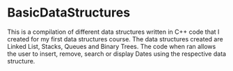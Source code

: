 # BasicDataStructures
This is a compilation of different data structures written in C++ code that I created for my first data structures course. The data structures created are Linked List, Stacks, Queues and Binary Trees. The code when ran allows the user to insert, remove, search or display Dates using the respective data structure.
